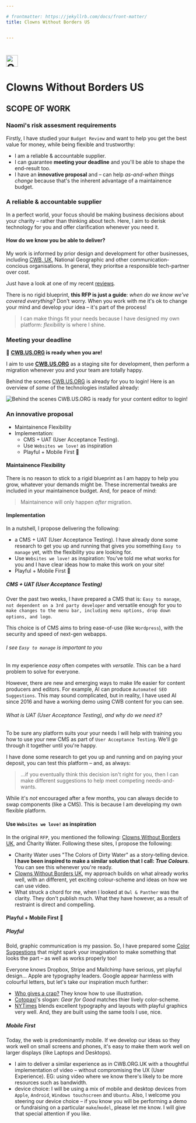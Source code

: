 ```yaml
---

# frontmatter: https://jekyllrb.com/docs/front-matter/
title: Clowns Without Borders US


---
```


# <!-- animation: Courage, Care, logo --><img width="32" height="32" src="https://www.cwb.us.org/cwb.svg" alt="Clowns Without Borders" />

# Clowns Without Borders US

## SCOPE OF WORK

### Naomi's risk assesment requirements

Firstly, I have studied your `Budget Review` and want to help you get the best value for money, while being flexible and trustworthy:

- I am a reliable & accountable supplier.
- I can guarantee **meeting your deadline** and you'll be able to shape the end-result too.
- I have an **innovative proposal** and – can help _as-and-when things change_ because that's the inherent advantage of a maintainence budget.

### A reliable & accountable supplier

In a perfect world, your focus should be making business decisions about your charity – rather than thinking about tech. Here, I aim to derisk technology for you and offer clarification whenever you need it.

#### How do we know you be able to deliver?

My work is informed by prior design and development for other businesses, including [CWB, UK](https://cwb.org.uk/), National Geographic and other communication-concious  organisations. In general, they prioritse a responsible tech-partner over cost.

Just have a look at one of my recent [reviews](https://www.trustpilot.com/users/637cf2765bc60600112957fc).

There is no rigid blueprint, **this RFP is just a guide**: _when do we know we've covered everything?_ Don't worry. When you work with me it's ok to change your mind and develop your idea – it's part of the process!

> I can make things fit your needs because I have designed my own platform: _flexibility_ is where I shine.

### Meeting your deadline

🚀 **[CWB.US.ORG](https://www.cwb.us.org/) is ready when you are!**

I aim to use **[CWB.US.ORG](https://www.cwb.us.org/)** as a staging site for development, then perform a migration whenever you and your team are totally happy.

Behind the scenes [CWB.US.ORG](https://www.cwb.us.org/) is already for you to login! Here is an overview of _some_ of the technologies installed already:

![Behind the scenes CWB.US.ORG is ready for your content editor to login!](https://www.cwb.us.org/images/cwb.us.org.webp "Behind the scenes CWB.US.ORG is already for you to login!")

### An innovative proposal

- Maintainence Flexibility
- Implementation:
    - CMS + UAT (User Acceptance Testing).
    - Use `Websites we love!` as inspiration
    - Playful + Mobile First 🥇

#### Maintainence Flexibility

There is no reason to stick to a rigid blueprint as I am happy to help you grow, whatever your demands might be. These incremental tweaks are included in your maintainence budget. And, for peace of mind:

> Maintainence will only happen _after_ migration.

#### Implementation

In a nutshell, I propose delivering the following:

- a CMS + UAT (User Acceptance Testing). I have already done some research to get you up and running that gives you something `Easy to manage` yet, with the flexibility you are looking for.
- Use `Websites we love!` as inspiration: You've told me what works for you and I have clear ideas how to make this work on your site!
- Playful + Mobile First 🥇

##### CMS + UAT (User Acceptance Testing)

Over the past two weeks, I have prepared a CMS that is: `Easy to manage`, `not dependent on a 3rd party developer` and versatile enough for you to `make changes to the menu bar, including menu options, drop down options, and logo`.

This choice is of CMS aims to bring ease-of-use (like `Wordpress`), with the security and speed of next-gen webapps<!-- (if you're technically minded you can think of these as `transitional apps` running on the `JAMstack`) -->.

###### I see `Easy to manage` is important to you

In my experience _easy_ often competes with _versatile_. This can be a hard problem to solve for everyone.

However, there are new and emerging ways to make life easier for content producers and editors. For example, AI can produce `Automated SEO Suggestions`. This may sound complicated, but in reality, I have used AI since 2016 and have a working demo using CWB content for you can see.


###### What is UAT (User Acceptance Testing), and why do we need it?

To be sure any platform suits your your needs I will help with training you how to use your new CMS as part of `User Acceptance Testing`. We'll go through it together until you're happy<!--the solution is viable-->.

I have done some research to get you up and running and on paying your deposit, you can test this platform – and, as always:

> &hellip;if you eventually think this decision isn't right for you, then I can make different suggestions to help meet competing needs-and-wants.

While it's _not_ encouraged after a few months, you can always decide to swap components (like a CMS). This is because I am developing my own flexible platform.

#### Use `Websites we love!` as inspiration

In the original `RFP`, you mentioned the following: [Clowns Without Borders UK](https://cwb.org.uk/), and Charity Water. Following these sites, I propose the following:

- Charity Water uses "The Colors of Dirty Water" as a story-telling device. **I have been inspired to make a similar solution that I call: _True Colours_**. You can see this whenever you're ready.
- [Clowns Without Borders UK](https://cwb.org.uk/), my approach builds on what already works well, with an different, yet exciting colour-scheme and ideas on how we can use video.
- What struck a chord for me, when I looked at `Owl & Panther` was the clarity. They don't publish much. What they have however, as a result of restraint is direct and compelling.


#### Playful + Mobile First 🥇

##### Playful

Bold, graphic communication is my passion. So, I have prepared some [Color Suggestions](https://www.cwb.us.org/color) that might spark your imagination to make something that looks the part – as well as works properly too!

Everyone knows Dropbox, Stripe and Mailchimp have serious, yet playful design&hellip; Apple are typography leaders. Google appear harmless with colourful letters, but let's take our inspiration much further:

- [Who gives a crap?](https://uk.whogivesacrap.org/) They know how to use illustration.
- [Cotopaxi](https://www.cotopaxi.com/collections/all-packs)'s slogan: _Gear for Good_ matches thier lively color-scheme.
- [NYTimes](https://www.wappalyzer.com/technologies/ui-frameworks/sveltekit/) blends excellent typography and layouts with playful graphics very well. And, they are built using the same tools I use, nice.

##### Mobile First

Today, the web is predominantly mobile. If we develop our ideas so they work well on small screens and phones, it's easy to make them work well on larger displays (like Laptops and Desktops).

- I aim to deliver a similar experience as in CWB.ORG.UK with a thoughtful implementation of video – without compromising the UX (User Experience). EG: using video where we know there's likely to be more resources such as bandwidth. <!-- [humaan](https://www.humaan.com/) -->
- device choice: I will be using a mix of mobile and desktop devices from `Apple`, `Android`, `Windows touchscreen` and `Ubuntu`. Also, I welcome you steering our device choice – if you know you will be performing a demo or fundraising on a particular `make`/`model`, please let me know. I will give that special attention if you like.
